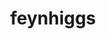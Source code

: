 ---
title: "feynhiggs"
layout: cache
categories: [package, develop]
meta: {"compilers": ["gcc@11.4.0", "gcc@13.2.0"], "num_specs": 16, "num_specs_by_stack": {"hep": 16, "root": 16}, "oss": ["ubuntu22.04", "ubuntu24.04"], "platforms": ["linux"], "stacks": ["hep", "root"], "targets": ["x86_64_v3"], "versions": ["2.18.1"]}
spec_details: [{"compiler": "gcc@11.4.0", "hash": "47obysmgvw5typplnwke3jda3nzwwn3t", "os": "ubuntu22.04", "platform": "linux", "size": "-", "stacks": ["hep", "root"], "target": "x86_64_v3", "variants": ["build_system=autotools"], "versions": ["2.18.1"]}, {"compiler": "gcc@11.4.0", "hash": "b7zl47u55veovjjxozi5md75lqszs6bb", "os": "ubuntu22.04", "platform": "linux", "size": "-", "stacks": ["hep", "root"], "target": "x86_64_v3", "variants": ["build_system=autotools"], "versions": ["2.18.1"]}, {"compiler": "gcc@11.4.0", "hash": "ee6wo37vfw3zkc2vt4xseoem5rafvflf", "os": "ubuntu22.04", "platform": "linux", "size": "-", "stacks": ["hep", "root"], "target": "x86_64_v3", "variants": ["build_system=autotools"], "versions": ["2.18.1"]}, {"compiler": "gcc@13.2.0", "hash": "eq5ll4l2n4fk5dmovukaedk6t5v2x6f2", "os": "ubuntu24.04", "platform": "linux", "size": "-", "stacks": ["hep", "root"], "target": "x86_64_v3", "variants": ["build_system=autotools"], "versions": ["2.18.1"]}, {"compiler": "gcc@11.4.0", "hash": "g37orszvgebg2wiqx3qcebzqnvmyduny", "os": "ubuntu22.04", "platform": "linux", "size": "-", "stacks": ["hep", "root"], "target": "x86_64_v3", "variants": ["build_system=autotools"], "versions": ["2.18.1"]}, {"compiler": "gcc@11.4.0", "hash": "hckxqusipqs6f3mucnfskxcgxjnarq7r", "os": "ubuntu22.04", "platform": "linux", "size": "-", "stacks": ["hep", "root"], "target": "x86_64_v3", "variants": ["build_system=autotools"], "versions": ["2.18.1"]}, {"compiler": "gcc@11.4.0", "hash": "icc34za3pyxqj3t7xzy7ap7dwz5vyo2k", "os": "ubuntu22.04", "platform": "linux", "size": "-", "stacks": ["hep", "root"], "target": "x86_64_v3", "variants": ["build_system=autotools"], "versions": ["2.18.1"]}, {"compiler": "gcc@11.4.0", "hash": "je5lhrl6x4qi3mnb7yj7qonlgmzfpbb2", "os": "ubuntu22.04", "platform": "linux", "size": "-", "stacks": ["hep", "root"], "target": "x86_64_v3", "variants": ["build_system=autotools"], "versions": ["2.18.1"]}, {"compiler": "gcc@11.4.0", "hash": "jtq7ngek3eq2oyirwoufvhb6cq7gq3wk", "os": "ubuntu22.04", "platform": "linux", "size": "-", "stacks": ["hep", "root"], "target": "x86_64_v3", "variants": ["build_system=autotools"], "versions": ["2.18.1"]}, {"compiler": "gcc@11.4.0", "hash": "lmigobmna5c7pxqlaanazqf26myck6vv", "os": "ubuntu22.04", "platform": "linux", "size": "-", "stacks": ["hep", "root"], "target": "x86_64_v3", "variants": ["build_system=autotools"], "versions": ["2.18.1"]}, {"compiler": "gcc@11.4.0", "hash": "si3vxwdpprape7yyj74ajobt6pz35cjw", "os": "ubuntu22.04", "platform": "linux", "size": "-", "stacks": ["hep", "root"], "target": "x86_64_v3", "variants": ["build_system=autotools"], "versions": ["2.18.1"]}, {"compiler": "gcc@11.4.0", "hash": "sovbgnewweaevdvz7ttykody35bsfmnd", "os": "ubuntu22.04", "platform": "linux", "size": "-", "stacks": ["hep", "root"], "target": "x86_64_v3", "variants": ["build_system=autotools"], "versions": ["2.18.1"]}, {"compiler": "gcc@13.2.0", "hash": "uamcjqoqruyngeshqbwhnlmaw354ze6s", "os": "ubuntu24.04", "platform": "linux", "size": "-", "stacks": ["hep", "root"], "target": "x86_64_v3", "variants": ["build_system=autotools"], "versions": ["2.18.1"]}, {"compiler": "gcc@11.4.0", "hash": "ufv5nvb57y7ju5anlffmlkdkpixreqn2", "os": "ubuntu22.04", "platform": "linux", "size": "-", "stacks": ["hep", "root"], "target": "x86_64_v3", "variants": ["build_system=autotools"], "versions": ["2.18.1"]}, {"compiler": "gcc@11.4.0", "hash": "vmt4ofd2usuej53ssii2dftkwwqaytcv", "os": "ubuntu22.04", "platform": "linux", "size": "-", "stacks": ["hep", "root"], "target": "x86_64_v3", "variants": ["build_system=autotools"], "versions": ["2.18.1"]}, {"compiler": "gcc@11.4.0", "hash": "yr4lxr2ktzcdhzotbhjjdhaopyoxsp32", "os": "ubuntu22.04", "platform": "linux", "size": "-", "stacks": ["hep", "root"], "target": "x86_64_v3", "variants": ["build_system=autotools"], "versions": ["2.18.1"]}]
---